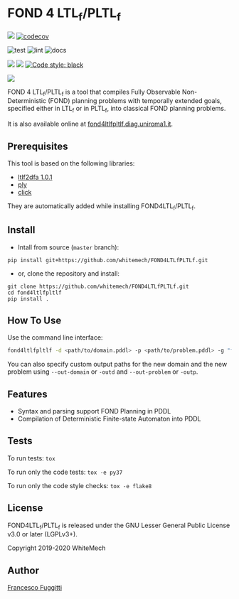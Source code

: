 # FOND 4 LTL<sub>f</sub>/PLTL<sub>f</sub>
[![](https://img.shields.io/badge/status-development-orange.svg)](https://img.shields.io/badge/status-development-orange.svg)
[![codecov](https://codecov.io/gh/whitemech/FOND4LTLfPLTLf/branch/master/graph/badge.svg)](https://codecov.io/gh/whitemech/FOND4LTLfPLTLf)

![test](https://github.com/whitemech/FOND4LTLfPLTLf/workflows/test/badge.svg)
![lint](https://github.com/whitemech/FOND4LTLfPLTLf/workflows/lint/badge.svg)
![docs](https://github.com/whitemech/FOND4LTLfPLTLf/workflows/docs/badge.svg)

[![](https://img.shields.io/badge/flake8-checked-blueviolet)](https://img.shields.io/badge/flake8-checked-blueviolet)
[![](https://img.shields.io/badge/mypy-checked-blue)](https://img.shields.io/badge/mypy-checked-blue)
[![Code style: black](https://img.shields.io/badge/code%20style-black-000000.svg)](https://github.com/psf/black)

[![](https://img.shields.io/badge/license-LGPLv3%2B-blue)](https://img.shields.io/badge/license-LGPLv3%2B-blue)

FOND 4 LTL<sub>f</sub>/PLTL<sub>f</sub> is a tool that compiles Fully Observable Non-Deterministic (FOND) planning 
problems with temporally extended goals, specified either in LTL<sub>f</sub> or in PLTL<sub>f</sub>, into classical 
FOND planning problems.

It is also available online at [fond4ltlfpltlf.diag.uniroma1.it](http://fond4ltlfpltlf.diag.uniroma1.it).

## Prerequisites

This tool is based on the following libraries:

- [ltlf2dfa 1.0.1](https://pypi.org/project/ltlf2dfa/)
- [ply](https://pypi.org/project/ply/)
- [click](https://pypi.org/project/click/)

They are automatically added while installing FOND4LTL<sub>f</sub>/PLTL<sub>f</sub>.

## Install

- Intall from source (`master` branch):
```
pip install git+https://github.com/whitemech/FOND4LTLfPLTLf.git
```

- or, clone the repository and install:
```
git clone https://github.com/whitemech/FOND4LTLfPLTLf.git
cd fond4ltlfpltlf
pip install .
```
## How To Use
Use the command line interface:
```bash
fond4ltlfpltlf -d <path/to/domain.pddl> -p <path/to/problem.pddl> -g "formula"
```
You can also specify custom output paths for the new domain and the new problem 
using `--out-domain` or `-outd` and `--out-problem` or `-outp`.

## Features

* Syntax and parsing support FOND Planning in PDDL
* Compilation of Deterministic Finite-state Automaton into PDDL

## Tests

To run tests: `tox`

To run only the code tests: `tox -e py37`

To run only the code style checks: `tox -e flake8`

## License

FOND4LTL<sub>f</sub>/PLTL<sub>f</sub> is released under the GNU Lesser General Public License v3.0 or later (LGPLv3+).

Copyright 2019-2020 WhiteMech

## Author

[Francesco Fuggitti](https://francescofuggitti.github.io/)


